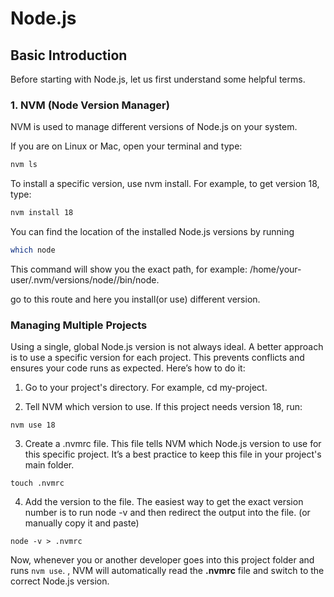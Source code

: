 # Node.js 

## Basic Introduction
Before starting with Node.js, let us first understand some helpful terms.  

### 1. NVM (Node Version Manager)
NVM is used to manage different versions of Node.js on your system.  

If you are on Linux or Mac, open your terminal and type:  
```bash
nvm ls
```
To install a specific version, use nvm install. For example, to get version 18, type:
```bash
nvm install 18
```
You can find the location of the installed Node.js versions by running 
```bash
which node
```
This command will show you the exact path, for example: /home/your-user/.nvm/versions/node/<version>/bin/node.

go to this route and
here you install(or use) different version.

### Managing Multiple Projects
Using a single, global Node.js version is not always ideal. A better approach is to use a specific version for each project. This prevents conflicts and ensures your code runs as expected.
Here’s how to do it:

1. Go to your project's directory. For example, cd my-project.

2. Tell NVM which version to use. If this project needs version 18, run:
```
nvm use 18
```
3. Create a .nvmrc file. This file tells NVM which Node.js version to use for this specific project. It’s a best practice to keep this file in your project's main folder.

```
touch .nvmrc
```
4. Add the version to the file. The easiest way to get the exact version number is to run node -v and then redirect the output into the file. (or manually copy it and paste)
```
node -v > .nvmrc
```
Now, whenever you or another developer goes into this project folder and runs ```nvm use```. , NVM will automatically read the **.nvmrc** file and switch to the correct Node.js version.